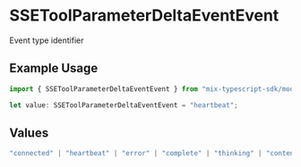 # SSEToolParameterDeltaEventEvent

Event type identifier

## Example Usage

```typescript
import { SSEToolParameterDeltaEventEvent } from "mix-typescript-sdk/models";

let value: SSEToolParameterDeltaEventEvent = "heartbeat";
```

## Values

```typescript
"connected" | "heartbeat" | "error" | "complete" | "thinking" | "content" | "tool" | "tool_parameter_delta" | "tool_execution_start" | "tool_execution_complete" | "permission" | "summarize" | "session_created" | "session_deleted"
```